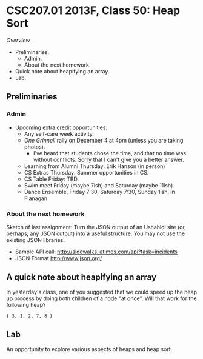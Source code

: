 CSC207.01 2013F, Class 50: Heap Sort
====================================

_Overview_

* Preliminaries.
    * Admin.
    * About the next homework.
* Quick note about heapifying an array.
* Lab.

Preliminaries
-------------

### Admin

* Upcoming extra credit opportunities:
    * Any self-care week activity.
    * _One Grinnell_ rally on December 4 at 4pm (unless you are taking photos).
        * I've heard that students chose the time, and that no time was
          without conflicts.  Sorry that I can't give you a better answer.
    * Learning from Alumni Thursday: Erik Hanson (in person)
    * CS Extras Thursday: Summer opportunities in CS.
    * CS Table Friday: TBD.
    * Swim meet Friday (maybe 7ish) and Saturday (maybe 11ish).
    * Dance Ensemble, Friday 7:30, Saturday 7:30, Sunday 1ish, in Flanagan

### About the next homework

Sketch of last assignment: Turn the JSON output of an Ushahidi site
(or, perhaps, any JSON output) into a useful structure.  You may not use
the existing JSON libraries.

* Sample API call:
  <http://sidewalks.latimes.com/api?task=incidents>
* JSON Format
  <http://www.json.org/>

A quick note about heapifying an array
--------------------------------------

In yesterday's class, one of you suggested that we could speed up the
heap up process by doing both children of a node "at once".  Will that
work for the following heap?

    { 3, 1, 2, 7, 8 }

Lab
---

An opportunity to explore various aspects of heaps and heap sort.

